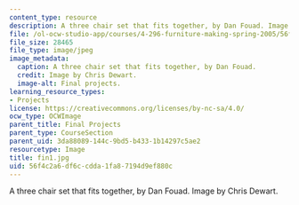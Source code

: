 ```yaml
---
content_type: resource
description: A three chair set that fits together, by Dan Fouad. Image by Chris Dewart.
file: /ol-ocw-studio-app/courses/4-296-furniture-making-spring-2005/56f4c2a6df6ccdda1fa87194d9ef880c_fin1.jpg
file_size: 28465
file_type: image/jpeg
image_metadata:
  caption: A three chair set that fits together, by Dan Fouad.
  credit: Image by Chris Dewart.
  image-alt: Final projects.
learning_resource_types:
- Projects
license: https://creativecommons.org/licenses/by-nc-sa/4.0/
ocw_type: OCWImage
parent_title: Final Projects
parent_type: CourseSection
parent_uid: 3da88089-144c-9bd5-b433-1b14297c5ae2
resourcetype: Image
title: fin1.jpg
uid: 56f4c2a6-df6c-cdda-1fa8-7194d9ef880c
---
```

A three chair set that fits together, by Dan Fouad. Image by Chris Dewart.